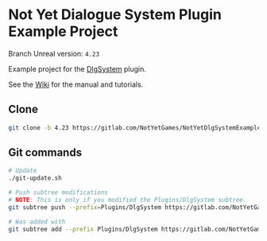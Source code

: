 # Not Yet Dialogue System Plugin Example Project

Branch Unreal version: `4.23`

Example project for the [DlgSystem](https://gitlab.com/NotYetGames/DlgSystem/tree/4.23) plugin.

See the [Wiki](https://gitlab.com/NotYetGames/DlgSystem/wikis/home) for the manual and tutorials.

## Clone

```sh
git clone -b 4.23 https://gitlab.com/NotYetGames/NotYetDlgSystemExample.git
```

## Git commands
```sh
# Update
./git-update.sh

# Push subtree modifications
# NOTE: This is only if you modified the Plugins/DlgSystem subtree.
git subtree push --prefix=Plugins/DlgSystem https://gitlab.com/NotYetGames/DlgSystem.git 4.23

# Was added with
git subtree add --prefix Plugins/DlgSystem https://gitlab.com/NotYetGames/DlgSystem.git 4.23 --squash
```
